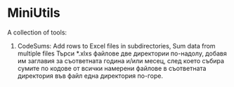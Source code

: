 # MiniUtils
A collection of tools:
1. CodeSums: Add rows to Excel files in subdirectories, Sum data from multiple files
Търси *.xlxs файлове две директории по-надолу, добавя им заглавия за съответната година и/или месец, след което събира сумите по кодове от всички намерени файлове в съответната директория във файл една директория по-горе.
